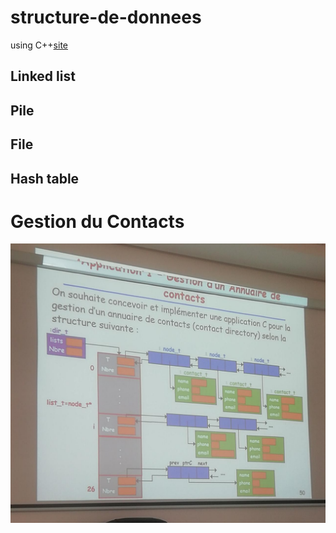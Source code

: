 # structure-de-donnees
using C++<a href="https://www.geeksforgeeks.org/queue-linked-list-implementation/">site</a>
## Linked list

## Pile 

## File

## Hash table

# Gestion du Contacts
<img src="https://github.com/ET-TOUNANI/structure-de-donnees-Cpp/blob/master/WhatsApp%20Image%202022-04-08%20at%2011.08.24%20AM.jpeg">
